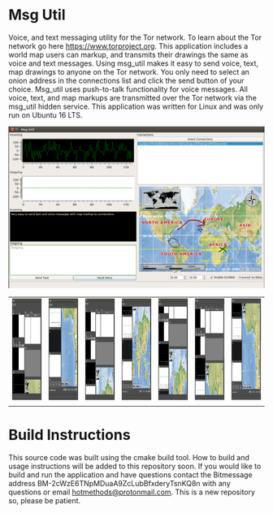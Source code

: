 # Msg Util
Voice, and text messaging utility for the Tor network. To learn about the Tor network go here https://www.torproject.org. This application includes a world map users can markup, and transmits their drawings the same as voice and text messages. Using msg_util makes it easy to send voice, text, map drawings to anyone on the Tor network. You only need to select an onion address in the connections list and click the send button of your choice. Msg_util uses push-to-talk functionality for voice messages. All voice, text, and map markups are transmitted over the Tor network via the msg_util hidden service. This application was written for Linux and was only run on Ubuntu 16 LTS. 

![Alt text](./resources/msg_util_gui.png?raw=true "Torrc Util")

<table>
<tr> 
<td> <img src="./resources/msg_util_1.png" alt="" width="250" height="200"> </td>
<td> <img src="./resources/msg_util_2.png" alt="" width="250" height="200"> </td>
<td> <img src="./resources/msg_util_3.png" alt="" width="250" height="200"> </td>
<td> <img src="./resources/msg_util_4.png" alt="" width="250" height="200"> </td>
<td> <img src="./resources/msg_util_5.png" alt="" width="250" height="200"> </td>
<td> <img src="./resources/msg_util_6.png" alt="" width="250" height="200"> </td>
<td> <img src="./resources/msg_util_7.png" alt="" width="250" height="200"> </td>
</tr>
<tr> 
<td> </td>
<td> </td>
<td> </td>
<td> </td>
<td> </td>
<td> </td>
<td> </td>
</tr>
</table>

# Build Instructions
This source code was built using the cmake build tool. How to build and usage instructions will be added to this repository soon. If you would like to build and run the application and have questions contact the Bitmessage address BM-2cWzE6TNpMDuaA9ZcLubBfxderyTsnKQ8n with any questions or email hotmethods@protonmail.com. This is a new repository so, please be patient.





